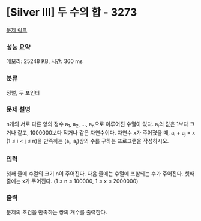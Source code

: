 # [Silver III] 두 수의 합 - 3273 

[문제 링크](https://www.acmicpc.net/problem/3273) 

### 성능 요약

메모리: 25248 KB, 시간: 360 ms

### 분류

정렬, 두 포인터

### 문제 설명

<p style="user-select: auto;">n개의 서로 다른 양의 정수 a<sub style="user-select: auto;">1</sub>, a<sub style="user-select: auto;">2</sub>, ..., a<sub style="user-select: auto;">n</sub>으로 이루어진 수열이 있다. a<sub style="user-select: auto;">i</sub>의 값은 1보다 크거나 같고, 1000000보다 작거나 같은 자연수이다. 자연수 x가 주어졌을 때, a<sub style="user-select: auto;">i</sub> + a<sub style="user-select: auto;">j</sub> = x (1 ≤ i < j ≤ n)을 만족하는 (a<sub style="user-select: auto;">i</sub>, a<sub style="user-select: auto;">j</sub>)쌍의 수를 구하는 프로그램을 작성하시오.</p>

### 입력 

 <p style="user-select: auto;">첫째 줄에 수열의 크기 n이 주어진다. 다음 줄에는 수열에 포함되는 수가 주어진다. 셋째 줄에는 x가 주어진다. (1 ≤ n ≤ 100000, 1 ≤ x ≤ 2000000)</p>

### 출력 

 <p style="user-select: auto;">문제의 조건을 만족하는 쌍의 개수를 출력한다.</p>

